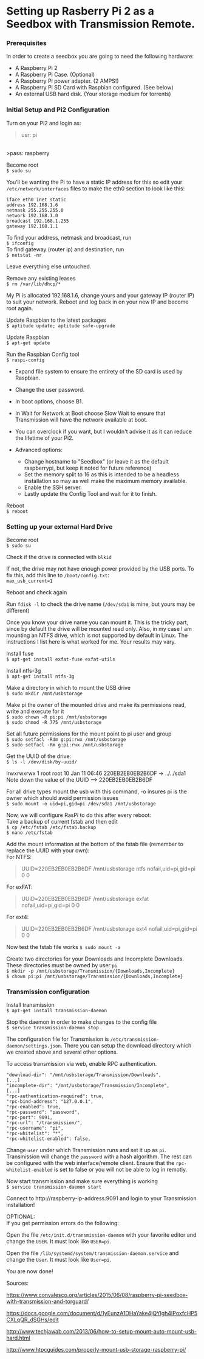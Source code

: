 # Setting up Rasberry Pi 2 as a Seedbox with Transmission Remote.

### Prerequisites
In order to create a seedbox you are going to need the following hardware:

* A Raspberry Pi 2
* A Raspberry Pi Case. (Optional)
* A Raspberry Pi power adapter. (2 AMPS!)
* A Raspberry Pi SD Card with Raspbian configured. (See below)
* An external USB hard disk. (Your storage medium for torrents)

### Initial Setup and Pi2 Configuration
Turn on your Pi2 and login as:</br>
>usr: pi
</br>
>pass: raspberry

Become root</br>
`$ sudo su`

You’ll be wanting the Pi to have a static IP address for this so edit your `/etc/network/interfaces` files to make the eth0 section to look like this:

```
iface eth0 inet static
address 192.168.1.6
netmask 255.255.255.0
network 192.168.1.0
broadcast 192.168.1.255
gateway 192.168.1.1
```

To find your address, netmask and broadcast, run</br>
`$ ifconfig`</br>
To find gateway (router ip) and destination, run</br>
`$ netstat -nr`

Leave everything else untouched.

Remove any existing leases</br>
`$ rm /var/lib/dhcp/*`

My Pi is allocated 192.168.1.6, change yours and your gateway IP (router IP) to suit your network. Reboot and log back in on your new IP and become root again.

Update Raspbian to the latest packages</br>
`$ aptitude update; aptitude safe-upgrade`

Update Raspbian</br>
`$ apt-get update`

Run the Raspbian Config tool</br>
`$ raspi-config`

* Expand file system to ensure the entirety of the SD card is used by Raspbian.
* Change the user password.
* In boot options, choose B1.
* In Wait for Network at Boot choose Slow Wait to ensure that Transmission will have the network available at boot.
* You can overclock if you want, but I wouldn't advise it as it can reduce the lifetime of your Pi2.

* Advanced options:
  * Change hostname to "Seedbox" (or leave it as the default raspberrypi, but keep it noted for future reference)
  * Set the memory split to 16 as this is intended to be a headless installation so may as well make the maximum memory available.
  * Enable the SSH server.
  * Lastly update the Config Tool and wait for it to finish.

Reboot</br>
`$ reboot`

### Setting up your external Hard Drive
Become root</br>
`$ sudo su`

Check if the drive is connected with `blkid`

If not, the drive may not have enough power provided by the USB ports. To fix this, add this line to `/boot/config.txt`:</br>
`max_usb_current=1`

Reboot and check again

Run `fdisk -l` to check the drive name (`/dev/sda1` is mine, but yours may be different)

Once you know your drive name you can mount it. This is the tricky part, since by default the drive will be mounted read only. Also, in my case I am mounting an NTFS drive, which is not supported by default in Linux. The instructions I list here is what worked for me. Your results may vary.

Install fuse</br>
`$ apt-get install exfat-fuse exfat-utils`

Install ntfs-3g</br>
`$ apt-get install ntfs-3g`

Make a directory in which to mount the USB drive</br>
`$ sudo mkdir /mnt/usbstorage`

Make pi the owner of the mounted drive and make its permissions read, write and execute for it</br>
`$ sudo chown -R pi:pi /mnt/usbstorage`</br>
`$ sudo chmod -R 775 /mnt/usbstorage`

Set all future permissions for the mount point to pi user and group</br>
`$ sudo setfacl -Rdm g:pi:rwx /mnt/usbstorage`</br>
`$ sudo setfacl -Rm g:pi:rwx /mnt/usbstorage`

Get the UUID of the drive:</br>
`$ ls -l /dev/disk/by-uuid/`

lrwxrwxrwx 1 root root 10 Jan 11 06:46 220EB2EB0EB2B6DF -> ../../sda1</br>
Note down the value of the UUID --> 220EB2EB0EB2B6DF

For all drive types mount the usb with this command, -o insures pi is the owner which should avoid permission issues</br>
`$ sudo mount -o uid=pi,gid=pi /dev/sda1 /mnt/usbstorage`

Now, we will configure RasPi to do this after every reboot:</br>
Take a backup of current fstab and then edit</br>
`$ cp /etc/fstab /etc/fstab.backup`</br>
`$ nano /etc/fstab`

Add the mount information at the bottom of the fstab file (remember to replace the UUID with your own):</br>
For NTFS:</br>
>UUID=220EB2EB0EB2B6DF /mnt/usbstorage ntfs nofail,uid=pi,gid=pi 0 0

For exFAT:</br>
>UUID=220EB2EB0EB2B6DF /mnt/usbstorage exfat nofail,uid=pi,gid=pi 0 0

For ext4:</br>
>UUID=220EB2EB0EB2B6DF /mnt/usbstorage ext4 nofail,uid=pi,gid=pi 0 0

Now test the fstab file works
`$ sudo mount -a`

Create two directories for your Downloads and Incomplete Downloads. These directories must be owned by user `pi`</br>
`$ mkdir -p /mnt/usbstorage/Transmission/{Downloads,Incomplete}`</br>
`$ chown pi:pi /mnt/usbstorage/Transmission/{Downloads,Incomplete}`

### Transmission configuration
Install transmission</br>
`$ apt-get install transmission-daemon`

Stop the daemon in order to make changes to the config file</br>
`$ service transmission-daemon stop`

The configuration file for Transmission is `/etc/transmission-daemon/settings.json`. There you can setup the download directory which we created above and several other options.

To access transmission via web, enable RPC authentication.

```
"download-dir": "/mnt/usbstorage/Transmission/Downloads",
[...]
"incomplete-dir": "/mnt/usbstorage/Transmission/Incomplete",
[...]
"rpc-authentication-required": true,
"rpc-bind-address": "127.0.0.1",
"rpc-enabled": true,
"rpc-password": "password",
"rpc-port": 9091,
"rpc-url": "/transmission/",
"rpc-username": "pi",
"rpc-whitelist": "*",
"rpc-whitelist-enabled": false,
```
Change `user` under which Transmission runs and set it up as `pi`. Transmission will change the `password` with a hash algorithm. The rest can be configured with the web interface/remote client. Ensure that the `rpc-whitelist-enabled` is set to false or you will not be able to log in remotly.

Now start transmission and make sure everything is working</br>
`$ service transmission-daemon start`

Connect to http://raspberry-ip-address:9091 and login to your Transmission installation!

OPTIONAL:</br>
If you get permission errors do the following:

Open the file `/etc/init.d/transmission-daemon` with your favorite editor and change the `USER`. It must look like `USER=pi`.

Open the file `/lib/systemd/system/transmission-daemon.service` and change the `User`. It must look like `User=pi`.

You are now done!

Sources:

https://www.convalesco.org/articles/2015/06/08/raspberry-pi-seedbox-with-transmission-and-torguard/

https://docs.google.com/document/d/1yEunzA1DHaYake4jQYlgh4IPoxfcHP5CXLqQR_dSGHs/edit

http://www.techjawab.com/2013/06/how-to-setup-mount-auto-mount-usb-hard.html

http://www.htpcguides.com/properly-mount-usb-storage-raspberry-pi/
